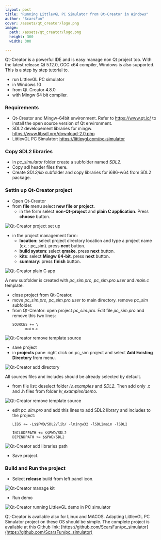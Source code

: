 ```yaml
---
layout: post
title: "Running LittlevGL PC Simulator from Qt-Creator in Windows"
author: "ScarsFun"
cover: /assets/qt_creator/logo.png
image:
  path: /assets/qt_creator/logo.png
  height: 300
  width: 300

---
```


Qt-Creator is a powerful IDE and is easy manage non Qt project too.
With the latest release Qt 5.12.0, GCC x64 compiler, Windows is also supported.
This is a step by step tutorial to.
- run LittlevGL PC simulator
- in Windows 10
- from Qt-Creator 4.8.0
- with Mingw 64 bit compiler.

### Requirements
* Qt-Creator and Mingw-64bit environment. Refer to https://www.qt.io/ to install the open source version of Qt environment.
* SDL2 developement libraries for mingw: https://www.libsdl.org/download-2.0.php
* LittlevGL PC Simulator: https://littlevgl.com/pc-simulator

### Copy SDL2 libraries
* In *pc_simulator* folder create a subfolder named *SDL2*. 
* Copy sdl header files there.
* Create *SDL2/lib* subfolder and copy libraries for i686-w64 from SDL2 package.

### Settin up Qt-Creator project
* Open Qt-Creator
* from **file** menu select **new file or project**.
  * in the form select **non-Qt-project** and **plain C application**. Press **choose** button.

![Qt-Creator project set up](/assets/qt_creator/new_project.PNG)

* in the project management form:
  * **location**: select project directory location and type a project name (ex. : pc_sim). press **next** button.
  * **build system**: select **qmake**. press **next** button.
  * **kits**: select **Mingw 64-bit**. press **next** button.
  * **summary**: press **finish** button.

![Qt-Creator plain C app](/assets/qt_creator/plain_c_app.PNG)

A new subfolder is created with *pc_sim.pro, pc_sim.pro.user* and *main.c* template.

* close project from Qt-Creator.
* move *pc_sim.pro, pc_sim.pro.user* to main directory. remove *pc_sim* subfolder.
* from Qt-Creator: open project *pc_sim.pro*. Edit file *pc_sim.pro* and remove this two lines:
  ```
  SOURCES += \
        main.c
  ```

![Qt-Creator remove template source](/assets/qt_creator/remove_souces.PNG)
* save project
* in **projects** pane: right click on pc_sim project and select **Add Existing Directory** from menu.

![Qt-Creator add directory](/assets/qt_creator/Add_Dir.png)
  
All sources files and includes should be already selected by default.
* from file list: deselect folder *lv_examples* and *SDL2*. Then add only .c and .h files from folder *lv_examples/demo*.

![Qt-Creator remove template source](/assets/qt_creator/file_select.PNG)
* edit *pc_sim.pro* and add this lines to add SDL2 library and includes to the project:
  ```
  LIBS += -L$$PWD/SDL2/lib/ -lmingw32 -lSDL2main -lSDL2

  INCLUDEPATH += $$PWD/SDL2
  DEPENDPATH += $$PWD/SDL2
  ```

![Qt-Creator add libraries path](/assets/qt_creator/add_SDL_path.PNG)
* Save project.

### Build and Run the project

* Select **release** build from left panel icon.

![Qt-Creator manage kit](/assets/qt_creator/release.png)
* Run demo

![Qt-Creator running LittlevGL demo in PC simulator](/assets/qt_creator/QT_littlevgl.PNG)

Qt-Creator is available also for Linux and MACOS. Adapting LittlevGL PC Simulator project on these OS should be simple.
The complete project is available at this Github link: [https://github.com/ScarsFun/pc_simulator](https://github.com/ScarsFun/pc_simulator) 

